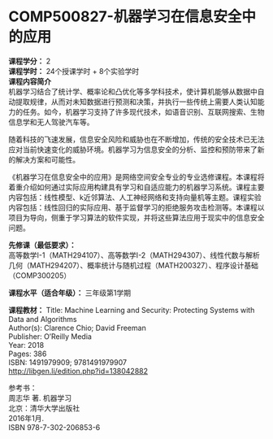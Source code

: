 # COMP500827-机器学习在信息安全中的应用

**课程学分：** 2<br>
**课程学时：** 24个授课学时 + 8个实验学时<br>
**课程内容简介** <br>
机器学习结合了统计学、概率论和凸优化等多学科技术，使计算机能够从数据中自动提取规律，从而对未知数据进行预测和决策，并执行一些传统上需要人类认知能力的任务。如今，机器学习支持了许多现代技术，如语音识别、互联网搜索、生物信息学和无人驾驶汽车等。

随着科技的飞速发展，信息安全风险和威胁也在不断增加，传统的安全技术已无法应对当前快速变化的威胁环境。机器学习为信息安全的分析、监控和预防带来了新的解决方案和可能性。

《机器学习在信息安全中的应用》是网络空间安全专业的专业选修课程。本课程将着重介绍如何通过实际应用构建具有学习和自适应能力的机器学习系统。课程主要内容包括：线性模型、k近邻算法、人工神经网络和支持向量机等主题。课程实验内容包括：线性回归的实际应用、基于监督学习的拒绝服务攻击检测等。本课程以项目为导向，侧重于学习算法的软件实现，并将这些算法应用于现实中的信息安全问题。

**先修课（最低要求）：**<br>
高等数学I-1（MATH294107）、高等数学I-2（MATH294307）、线性代数与解析几何（MATH294207）、概率统计与随机过程（MATH200327）、程序设计基础（COMP300205）

**课程水平（适合年级）：** 三年级第1学期<br>

**课程教材：**
Title: Machine Learning and Security: Protecting Systems with Data and Algorithms<br>
Author(s): Clarence Chio; David Freeman<br>
Publisher: O’Reilly Media<br>
Year: 2018<br>
Pages: 386<br>
ISBN: 1491979909; 9781491979907<br>
http://libgen.li/edition.php?id=138042882<br>

参考书：<br>
周志华 著. 机器学习<br>
北京：清华大学出版社<br>
2016年1月.<br>
ISBN 978-7-302-206853-6<br>

